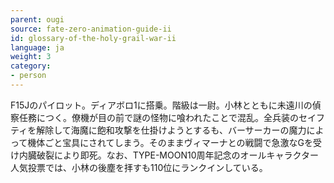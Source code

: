 ```yaml
---
parent: ougi
source: fate-zero-animation-guide-ii
id: glossary-of-the-holy-grail-war-ii
language: ja
weight: 3
category:
- person
---
```


F15Jのパイロット。ディアボロ1に搭乗。階級は一尉。小林とともに未遠川の偵察任務につく。僚機が目の前で謎の怪物に喰われたことで混乱。全兵装のセイフティを解除して海魔に飽和攻撃を仕掛けようとするも、バーサーカーの魔力によって機体ごと宝具にされてしまう。そのままヴィマーナとの戦闘で急激なGを受け内臓破裂により即死。なお、TYPE-MOON10周年記念のオールキャラクター人気投票では、小林の後塵を拝すも110位にランクインしている。
